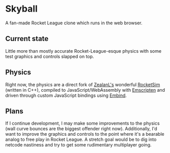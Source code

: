 # Skyball
A fan-made Rocket League clone which runs in the web browser.

## Current state
Little more than mostly accurate Rocket-League-esque physics with some test graphics and controls slapped on top.

## Physics
Right now, the physics are a direct fork of [ZealanL's](https://github.com/ZealanL) wonderful [RocketSim](https://github.com/ZealanL/RocketSim) (written in C++), compiled to JavaScript/WebAssembly with [Emscripten](https://emscripten.org/) and driven through custom JavaScript bindings using [Embind](https://emscripten.org/docs/porting/connecting_cpp_and_javascript/embind.html).

## Plans
If I continue development, I may make some improvements to the physics (wall curve bounces are the biggest offender right now). Additionally, I'd want to improve the graphics and controls to the point where it's a bearable analog to free play in Rocket League. A stretch goal would be to dig into netcode nastiness and try to get some rudimentary multiplayer going.
